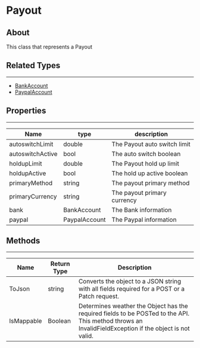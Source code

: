 # **Payout**

## About
This class that represents a Payout

## **Related Types**
---
+ [BankAccount](BankAccount.md)
+ [PaypalAccount](PaypalAccount.md)

## **Properties**
---

Name | type | description | 
---|---|---
autoswitchLimit | double | The Payout auto switch limit
autoswitchActive | bool | The auto switch boolean
holdupLimit | double | The Payout hold up limit
holdupActive | bool | The hold up active boolean
primaryMethod | string | The payout primary method
primaryCurrency | string | The payout primary currency
bank | BankAccount | The Bank information
paypal | PaypalAccount | The Paypal information

## **Methods**
---
Name | Return Type | Description
--- | --- | --- 
ToJson | string | Converts the object to a JSON string with all fields required for a POST or a Patch request.
IsMappable | Boolean | Determines weather the Object has the required fields to be POSTed to the API. This method throws an InvalidFieldException if the object is not valid.
